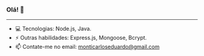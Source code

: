 ### Olá! 👋

<hr>

- 💻 Tecnologias: Node.js, Java.
- ⚡ Outras habilidades: Express.js, Mongoose, Bcrypt.
- 📫 Contate-me no email: monticarloseduardo@gmail.com

